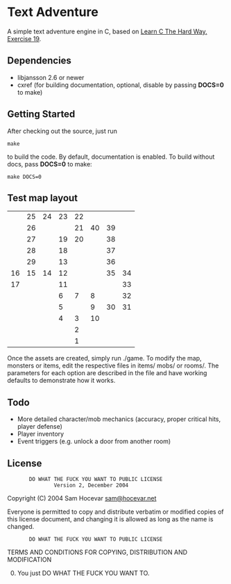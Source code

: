 # Text Adventure

A simple text adventure engine in C, based on [Learn C The Hard Way, Exercise 19](http://c.learncodethehardway.org/book/ex19.html). 

## Dependencies
- libjansson 2.6 or newer
- cxref (for building documentation, optional, disable by passing **DOCS=0** to make)

## Getting Started

After checking out the source, just run 

```
make
```

to build the code. By default, documentation is enabled. To build without docs, pass **DOCS=0** to make:
```
make DOCS=0
```

## Test map layout
|    |    |    |    |    |    |    |    |
|----|----|----|----|----|----|----|----|
|    | 25 | 24 | 23 | 22 |    |    |    |
|    | 26 |    |    | 21 | 40 | 39 |    |
|    | 27 |    | 19 | 20 |    | 38 |    |
|    | 28 |    | 18 |    |    | 37 |    |
|    | 29 |    | 13 |    |    | 36 |    |
| 16 | 15 | 14 | 12 |    |    | 35 | 34 |
| 17 |    |    | 11 |    |    |    | 33 |
|    |    |    | 6  | 7  | 8  |    | 32 |
|    |    |    | 5  |    | 9  | 30 | 31 |
|    |    |    | 4  | 3  | 10 |    |    |
|    |    |    |    | 2  |    |    |    |
|    |    |    |    | 1  |    |    |    |

Once the assets are created, simply run ./game. To modify the map, monsters or items, edit the respective files in items/ mobs/ or rooms/. 
The parameters for each option are described in the file and have working defaults to demonstrate how it works.

## Todo

- More detailed character/mob mechanics (accuracy, proper critical hits, player defense)
- Player inventory
- Event triggers (e.g. unlock a door from another room)

## License

           DO WHAT THE FUCK YOU WANT TO PUBLIC LICENSE
                   Version 2, December 2004

Copyright (C) 2004 Sam Hocevar <sam@hocevar.net>

Everyone is permitted to copy and distribute verbatim or modified
copies of this license document, and changing it is allowed as long
as the name is changed.

           DO WHAT THE FUCK YOU WANT TO PUBLIC LICENSE
  TERMS AND CONDITIONS FOR COPYING, DISTRIBUTION AND MODIFICATION

 0. You just DO WHAT THE FUCK YOU WANT TO.


